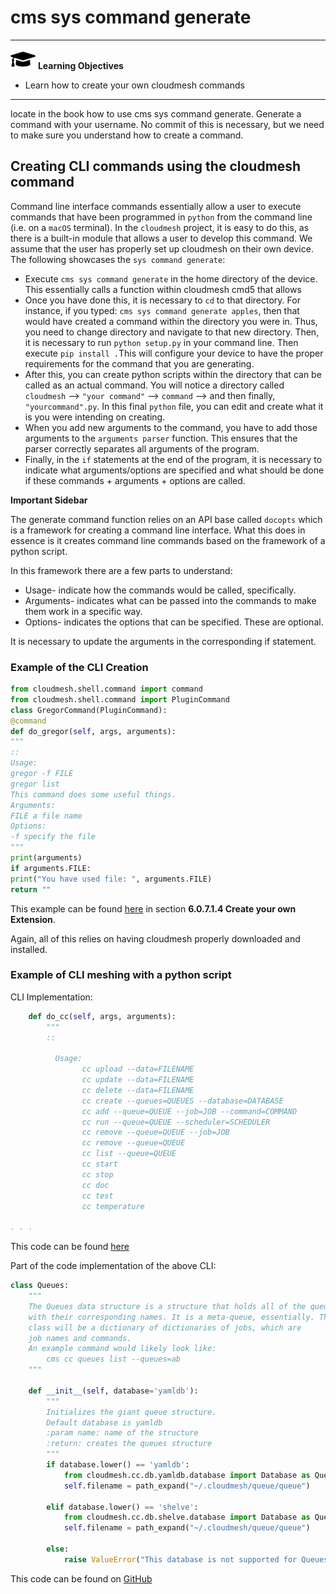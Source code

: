 # cms sys command generate

---

![](images/learning.png) **Learning Objectives**

* Learn how to create your own cloudmesh commands

---

locate in the book how to use cms sys command generate. Generate a command with your username. No commit of this is necessary, but we need to make 
sure you understand how to create a command.

## Creating CLI commands using the cloudmesh command

Command line interface commands essentially allow a user to execute commands that have been programmed in `python` from the command line (i.e. on a `macOS` terminal). In the `cloudmesh` project, it is easy to do this, as there is a built-in module that allows a user to develop this command. We assume that the user has properly set up cloudmesh on their own device. The following showcases the `sys command generate`:

* Execute `cms sys command generate` in the home directory of the device. This essentially calls a function within cloudmesh cmd5 that allows 
* Once you have done this, it is necessary to `cd` to that directory. For instance, if you typed: `cms sys command generate apples`, then that would have created a command within the directory you were in. Thus, you need to change directory and navigate to that new directory. Then, it is necessary to run `python setup.py` in your command line. Then execute `pip install .`This will configure your device to have the proper requirements for the command that you are generating. 
* After this, you can create python scripts within the directory that can be called as an actual command. You will notice a directory called `cloudmesh` --> `"your command"` --> `command` --> and then finally, `"yourcommand".py`. In this final `python` file, you can edit and create what it is you were intending on creating.
* When you add new arguments to the command, you have to add those arguments to the `arguments parser` function. This ensures that the parser correctly separates all arguments of the program. 
* Finally, in the `if` statements at the end of the program, it is necessary to indicate what arguments/options are specified and what should be done if these commands + arguments + options are called.

**Important Sidebar** 

The generate command function relies on an API base called `docopts` which is a framework for creating a command line interface. What this does in essence is it creates command line commands based on the framework of a python script. 

In this framework there are a few parts to understand:
* Usage- indicate how the commands would be called, specifically. 
* Arguments- indicates what can be passed into the commands to make them work in a specific way. 
* Options- indicates the options that can be specified. These are optional. 

It is necessary to update the arguments in the corresponding if statement. 

### Example of the CLI Creation
```python
from cloudmesh.shell.command import command
from cloudmesh.shell.command import PluginCommand
class GregorCommand(PluginCommand):
@command
def do_gregor(self, args, arguments):
"""
::
Usage:
gregor -f FILE
gregor list
This command does some useful things.
Arguments:
FILE a file name
Options:
-f specify the file
"""
print(arguments)
if arguments.FILE:
print("You have used file: ", arguments.FILE)
return ""
```

This example can be found [here](https://cloudmesh-community.github.io/pub/vonLaszewski-python.pdf) in section **6.0.7.1.4 Create your own Extension**. 

Again, all of this relies on having cloudmesh properly downloaded and installed. 

### Example of CLI meshing with a python script


CLI Implementation:

```python
    def do_cc(self, args, arguments):
        """
        ::

          Usage:
                cc upload --data=FILENAME
                cc update --data=FILENAME
                cc delete --data=FILENAME
                cc create --queues=QUEUES --database=DATABASE
                cc add --queue=QUEUE --job=JOB --command=COMMAND
                cc run --queue=QUEUE --scheduler=SCHEDULER
                cc remove --queue=QUEUE --job=JOB
                cc remove --queue=QUEUE
                cc list --queue=QUEUE
                cc start
                cc stop
                cc doc
                cc test
                cc temperature

. . .
```

This code can be found [here](https://github.com/cloudmesh/cloudmesh-cc/blob/main/cloudmesh/cc/command/cc.py)

Part of the code implementation of the above CLI:

```python
class Queues:
    """
    The Queues data structure is a structure that holds all of the queues
    with their corresponding names. It is a meta-queue, essentially. The queues
    class will be a dictionary of dictionaries of jobs, which are
    job names and commands.
    An example command would likely look like:
        cms cc queues list --queues=ab
    """

    def __init__(self, database='yamldb'):
        """
        Initializes the giant queue structure.
        Default database is yamldb
        :param name: name of the structure
        :return: creates the queues structure
        """
        if database.lower() == 'yamldb':
            from cloudmesh.cc.db.yamldb.database import Database as QueueDB
            self.filename = path_expand("~/.cloudmesh/queue/queue")

        elif database.lower() == 'shelve':
            from cloudmesh.cc.db.shelve.database import Database as QueueDB
            self.filename = path_expand("~/.cloudmesh/queue/queue")

        else:
            raise ValueError("This database is not supported for Queues, please fix.")
```

This code can be found on [GitHub](https://github.com/cloudmesh/cloudmesh-cc/blob/main/cloudmesh/cc/queue.py)



